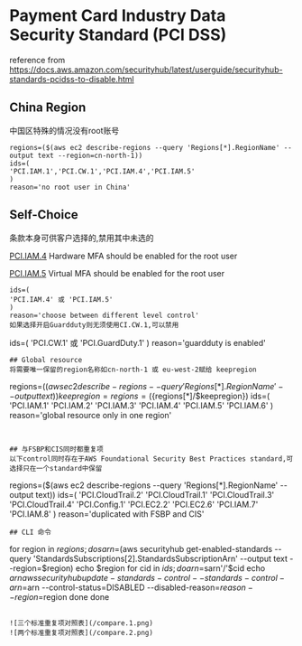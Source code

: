 # Payment Card Industry Data Security Standard (PCI DSS)
reference from https://docs.aws.amazon.com/securityhub/latest/userguide/securityhub-standards-pcidss-to-disable.html
## China Region
中国区特殊的情况没有root账号
```
regions=($(aws ec2 describe-regions --query 'Regions[*].RegionName' --output text --region=cn-north-1))
ids=(
'PCI.IAM.1','PCI.CW.1','PCI.IAM.4','PCI.IAM.5'
)
reason='no root user in China'
```
## Self-Choice
条款本身可供客户选择的,禁用其中未选的

[PCI.IAM.4](https://docs.aws.amazon.com/securityhub/latest/userguide/securityhub-pci-controls.html#pcidss-iam-1:~:text=resources%20as%20expected.-,%5BPCI.IAM.4%5D%20Hardware%20MFA%20should%20be%20enabled%20for%20the%20root%20user,-Severity%3A%20Critical) Hardware MFA should be enabled for the root user 

[PCI.IAM.5](https://docs.aws.amazon.com/securityhub/latest/userguide/securityhub-pci-controls.html#pcidss-iam-1:~:text=to%20your%20selection.-,%5BPCI.IAM.5%5D%20Virtual%20MFA%20should%20be%20enabled%20for%20the%20root%20user,-Severity%3A%20Critical)
Virtual MFA should be enabled for the root user 
```
ids=(
'PCI.IAM.4' 或 'PCI.IAM.5' 
)
reason='choose between different level control'
如果选择开启Guardduty则无须使用CI.CW.1,可以禁用

```
ids=(
'PCI.CW.1' 或 'PCI.GuardDuty.1'
)
reason='guardduty is enabled'
```
## Global resource
将需要唯一保留的region名称如cn-north-1 或 eu-west-2赋给 keepregion
```
regions=($(aws ec2 describe-regions --query 'Regions[*].RegionName' --output text))
keepregion=
regions=(${regions[*]/$keepregion}) 
ids=(
'PCI.IAM.1' 'PCI.IAM.2' 'PCI.IAM.3' 'PCI.IAM.4' 'PCI.IAM.5' 'PCI.IAM.6'
)
reason='global resource only in one region'
```


## 与FSBP和CIS同时都重复项
以下control同时存在于AWS Foundational Security Best Practices standard,可选择只在一个standard中保留
```
regions=($(aws ec2 describe-regions --query 'Regions[*].RegionName' --output text))
ids=(
'PCI.CloudTrail.2' 'PCI.CloudTrail.1' 'PCI.CloudTrail.3' 'PCI.CloudTrail.4' 'PCI.Config.1' 'PCI.EC2.2' 'PCI.EC2.6' 'PCI.IAM.7' 'PCI.IAM.8' 
)
reason='duplicated with FSBP and CIS'
```
## CLI 命令
```
for region in $regions; do
sarn=$(aws securityhub get-enabled-standards --query 'StandardsSubscriptions[2].StandardsSubscriptionArn' --output text --region=$region)
echo $region
for cid in $ids; do
arn=$sarn'/'$cid
echo $arn
aws securityhub update-standards-control  --standards-control-arn=$arn --control-status=DISABLED --disabled-reason=$reason --region=$region
done
done
```

![三个标准重复项对照表](/compare.1.png)
![两个标准重复项对照表](/compare.2.png)
